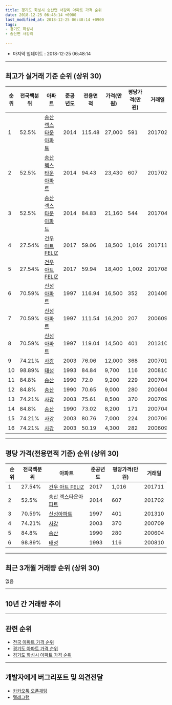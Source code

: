 ```yaml
---
title: 경기도 화성시 송산면 사강리 아파트 가격 순위
date: 2018-12-25 06:48:14 +0900
last_modified_at: 2018-12-25 06:48:14 +0900
tags:
- 경기도 화성시
- 송산면 사강리

---
```


* 마지막 업데이트 : 2018-12-25 06:48:14

---

## 최고가 실거래 기준 순위 (상위 30)


|순위|전국백분위|아파트|준공년도|전용면적|가격(만원)|평당가격(만원)|거래일|
|---|---|---|---|---|---|---|---|
|1|52.5%|[송산 렉스타운아파트](https://search.naver.com/search.naver?query=%EA%B2%BD%EA%B8%B0%EB%8F%84+%ED%99%94%EC%84%B1%EC%8B%9C+%EC%86%A1%EC%82%B0%EB%A9%B4+%EC%82%AC%EA%B0%95%EB%A6%AC+%EC%86%A1%EC%82%B0+%EB%A0%89%EC%8A%A4%ED%83%80%EC%9A%B4%EC%95%84%ED%8C%8C%ED%8A%B8)|2014|115.48|27,000|591|201702|
|2|52.5%|[송산 렉스타운아파트](https://search.naver.com/search.naver?query=%EA%B2%BD%EA%B8%B0%EB%8F%84+%ED%99%94%EC%84%B1%EC%8B%9C+%EC%86%A1%EC%82%B0%EB%A9%B4+%EC%82%AC%EA%B0%95%EB%A6%AC+%EC%86%A1%EC%82%B0+%EB%A0%89%EC%8A%A4%ED%83%80%EC%9A%B4%EC%95%84%ED%8C%8C%ED%8A%B8)|2014|94.43|23,430|607|201702|
|3|52.5%|[송산 렉스타운아파트](https://search.naver.com/search.naver?query=%EA%B2%BD%EA%B8%B0%EB%8F%84+%ED%99%94%EC%84%B1%EC%8B%9C+%EC%86%A1%EC%82%B0%EB%A9%B4+%EC%82%AC%EA%B0%95%EB%A6%AC+%EC%86%A1%EC%82%B0+%EB%A0%89%EC%8A%A4%ED%83%80%EC%9A%B4%EC%95%84%ED%8C%8C%ED%8A%B8)|2014|84.83|21,160|544|201704|
|4|27.54%|[건우 아트 FELIZ](https://search.naver.com/search.naver?query=%EA%B2%BD%EA%B8%B0%EB%8F%84+%ED%99%94%EC%84%B1%EC%8B%9C+%EC%86%A1%EC%82%B0%EB%A9%B4+%EC%82%AC%EA%B0%95%EB%A6%AC+%EA%B1%B4%EC%9A%B0+%EC%95%84%ED%8A%B8+FELIZ)|2017|59.06|18,500|1,016|201711|
|5|27.54%|[건우 아트 FELIZ](https://search.naver.com/search.naver?query=%EA%B2%BD%EA%B8%B0%EB%8F%84+%ED%99%94%EC%84%B1%EC%8B%9C+%EC%86%A1%EC%82%B0%EB%A9%B4+%EC%82%AC%EA%B0%95%EB%A6%AC+%EA%B1%B4%EC%9A%B0+%EC%95%84%ED%8A%B8+FELIZ)|2017|59.94|18,400|1,002|201708|
|6|70.59%|[신성아파트](https://search.naver.com/search.naver?query=%EA%B2%BD%EA%B8%B0%EB%8F%84+%ED%99%94%EC%84%B1%EC%8B%9C+%EC%86%A1%EC%82%B0%EB%A9%B4+%EC%82%AC%EA%B0%95%EB%A6%AC+%EC%8B%A0%EC%84%B1%EC%95%84%ED%8C%8C%ED%8A%B8)|1997|116.94|16,500|352|201406|
|7|70.59%|[신성아파트](https://search.naver.com/search.naver?query=%EA%B2%BD%EA%B8%B0%EB%8F%84+%ED%99%94%EC%84%B1%EC%8B%9C+%EC%86%A1%EC%82%B0%EB%A9%B4+%EC%82%AC%EA%B0%95%EB%A6%AC+%EC%8B%A0%EC%84%B1%EC%95%84%ED%8C%8C%ED%8A%B8)|1997|111.54|16,200|207|200609|
|8|70.59%|[신성아파트](https://search.naver.com/search.naver?query=%EA%B2%BD%EA%B8%B0%EB%8F%84+%ED%99%94%EC%84%B1%EC%8B%9C+%EC%86%A1%EC%82%B0%EB%A9%B4+%EC%82%AC%EA%B0%95%EB%A6%AC+%EC%8B%A0%EC%84%B1%EC%95%84%ED%8C%8C%ED%8A%B8)|1997|119.04|14,500|401|201310|
|9|74.21%|[사강](https://search.naver.com/search.naver?query=%EA%B2%BD%EA%B8%B0%EB%8F%84+%ED%99%94%EC%84%B1%EC%8B%9C+%EC%86%A1%EC%82%B0%EB%A9%B4+%EC%82%AC%EA%B0%95%EB%A6%AC+%EC%82%AC%EA%B0%95)|2003|76.06|12,000|368|200701|
|10|98.89%|[태성](https://search.naver.com/search.naver?query=%EA%B2%BD%EA%B8%B0%EB%8F%84+%ED%99%94%EC%84%B1%EC%8B%9C+%EC%86%A1%EC%82%B0%EB%A9%B4+%EC%82%AC%EA%B0%95%EB%A6%AC+%ED%83%9C%EC%84%B1)|1993|84.84|9,700|116|200810|
|11|84.8%|[송산](https://search.naver.com/search.naver?query=%EA%B2%BD%EA%B8%B0%EB%8F%84+%ED%99%94%EC%84%B1%EC%8B%9C+%EC%86%A1%EC%82%B0%EB%A9%B4+%EC%82%AC%EA%B0%95%EB%A6%AC+%EC%86%A1%EC%82%B0)|1990|72.0|9,200|229|200704|
|12|84.8%|[송산](https://search.naver.com/search.naver?query=%EA%B2%BD%EA%B8%B0%EB%8F%84+%ED%99%94%EC%84%B1%EC%8B%9C+%EC%86%A1%EC%82%B0%EB%A9%B4+%EC%82%AC%EA%B0%95%EB%A6%AC+%EC%86%A1%EC%82%B0)|1990|70.65|9,000|280|200604|
|13|74.21%|[사강](https://search.naver.com/search.naver?query=%EA%B2%BD%EA%B8%B0%EB%8F%84+%ED%99%94%EC%84%B1%EC%8B%9C+%EC%86%A1%EC%82%B0%EB%A9%B4+%EC%82%AC%EA%B0%95%EB%A6%AC+%EC%82%AC%EA%B0%95)|2003|75.61|8,500|370|200709|
|14|84.8%|[송산](https://search.naver.com/search.naver?query=%EA%B2%BD%EA%B8%B0%EB%8F%84+%ED%99%94%EC%84%B1%EC%8B%9C+%EC%86%A1%EC%82%B0%EB%A9%B4+%EC%82%AC%EA%B0%95%EB%A6%AC+%EC%86%A1%EC%82%B0)|1990|73.02|8,200|171|200704|
|15|74.21%|[사강](https://search.naver.com/search.naver?query=%EA%B2%BD%EA%B8%B0%EB%8F%84+%ED%99%94%EC%84%B1%EC%8B%9C+%EC%86%A1%EC%82%B0%EB%A9%B4+%EC%82%AC%EA%B0%95%EB%A6%AC+%EC%82%AC%EA%B0%95)|2003|80.76|7,000|224|200706|
|16|74.21%|[사강](https://search.naver.com/search.naver?query=%EA%B2%BD%EA%B8%B0%EB%8F%84+%ED%99%94%EC%84%B1%EC%8B%9C+%EC%86%A1%EC%82%B0%EB%A9%B4+%EC%82%AC%EA%B0%95%EB%A6%AC+%EC%82%AC%EA%B0%95)|2003|50.19|4,300|282|200609|


---

## 평당 가격(전용면적 기준) 순위 (상위 30)


|순위|전국백분위|아파트|준공년도|평당가격(만원)|거래일|
|---|---|---|---|---|---|
|1|27.54%|[건우 아트 FELIZ](https://search.naver.com/search.naver?query=%EA%B2%BD%EA%B8%B0%EB%8F%84+%ED%99%94%EC%84%B1%EC%8B%9C+%EC%86%A1%EC%82%B0%EB%A9%B4+%EC%82%AC%EA%B0%95%EB%A6%AC+%EA%B1%B4%EC%9A%B0+%EC%95%84%ED%8A%B8+FELIZ)|2017|1,016|201711|
|2|52.5%|[송산 렉스타운아파트](https://search.naver.com/search.naver?query=%EA%B2%BD%EA%B8%B0%EB%8F%84+%ED%99%94%EC%84%B1%EC%8B%9C+%EC%86%A1%EC%82%B0%EB%A9%B4+%EC%82%AC%EA%B0%95%EB%A6%AC+%EC%86%A1%EC%82%B0+%EB%A0%89%EC%8A%A4%ED%83%80%EC%9A%B4%EC%95%84%ED%8C%8C%ED%8A%B8)|2014|607|201702|
|3|70.59%|[신성아파트](https://search.naver.com/search.naver?query=%EA%B2%BD%EA%B8%B0%EB%8F%84+%ED%99%94%EC%84%B1%EC%8B%9C+%EC%86%A1%EC%82%B0%EB%A9%B4+%EC%82%AC%EA%B0%95%EB%A6%AC+%EC%8B%A0%EC%84%B1%EC%95%84%ED%8C%8C%ED%8A%B8)|1997|401|201310|
|4|74.21%|[사강](https://search.naver.com/search.naver?query=%EA%B2%BD%EA%B8%B0%EB%8F%84+%ED%99%94%EC%84%B1%EC%8B%9C+%EC%86%A1%EC%82%B0%EB%A9%B4+%EC%82%AC%EA%B0%95%EB%A6%AC+%EC%82%AC%EA%B0%95)|2003|370|200709|
|5|84.8%|[송산](https://search.naver.com/search.naver?query=%EA%B2%BD%EA%B8%B0%EB%8F%84+%ED%99%94%EC%84%B1%EC%8B%9C+%EC%86%A1%EC%82%B0%EB%A9%B4+%EC%82%AC%EA%B0%95%EB%A6%AC+%EC%86%A1%EC%82%B0)|1990|280|200604|
|6|98.89%|[태성](https://search.naver.com/search.naver?query=%EA%B2%BD%EA%B8%B0%EB%8F%84+%ED%99%94%EC%84%B1%EC%8B%9C+%EC%86%A1%EC%82%B0%EB%A9%B4+%EC%82%AC%EA%B0%95%EB%A6%AC+%ED%83%9C%EC%84%B1)|1993|116|200810|


---

## 최근 3개월 거래량 순위 (상위 30)

없음

---

## 10년 간 거래량 추이


<div style="width:100%;">
    <canvas id="deal_progress" height="250"></canvas>
</div>

<script>
new Chart(document.getElementById("deal_progress"), {
    type: 'line',
    data: {
        labels: ['200812','200901','200902','200903','200904','200905','200906','200907','200908','200909','200910','200911','200912','201001','201002','201003','201004','201005','201006','201007','201008','201009','201010','201011','201012','201101','201102','201103','201104','201105','201106','201107','201108','201109','201110','201111','201112','201201','201202','201203','201204','201205','201206','201207','201208','201209','201210','201211','201212','201301','201302','201303','201304','201305','201306','201307','201308','201309','201310','201311','201312','201401','201402','201403','201404','201405','201406','201407','201408','201409','201410','201411','201412','201501','201502','201503','201504','201505','201506','201507','201508','201509','201510','201511','201512','201601','201602','201603','201604','201605','201606','201607','201608','201609','201610','201611','201612','201701','201702','201703','201704','201705','201706','201707','201708','201709','201710','201711','201712','201801','201802','201803','201804','201805','201806','201807','201808','201809','201810','201811','201812'],
        datasets: [{
            label: '실거래 수',
            pointRadius: 1,
            data: [0, 0, 0, 0, 1, 0, 0, 2, 0, 0, 0, 1, 0, 0, 1, 0, 0, 1, 0, 0, 0, 0, 0, 1, 0, 0, 0, 0, 0, 0, 0, 0, 0, 0, 0, 0, 0, 0, 0, 0, 0, 0, 0, 0, 0, 1, 0, 2, 0, 0, 0, 0, 1, 0, 0, 0, 0, 0, 1, 0, 0, 0, 0, 0, 0, 0, 2, 0, 1, 0, 0, 0, 0, 0, 2, 1, 0, 0, 3, 1, 0, 0, 0, 0, 0, 1, 0, 0, 0, 2, 4, 1, 3, 0, 3, 1, 1, 0, 4, 2, 1, 0, 1, 3, 1, 1, 0, 3, 1, 0, 1, 0, 1, 0, 1, 1, 1, 0, 0, 0, 0],
            borderColor: "rgba(255, 201, 14, 1)",
            backgroundColor: "rgba(255, 201, 14, 0.5)",
            fill: true,
        }]
    },
    options: {
        responsive: true,
        title: {
            display: true,
            text: '10년간 거래량 추이'
        },
        tooltips: {
            mode: 'index',
            intersect: false,
        },
        hover: {
            mode: 'nearest',
            intersect: true
        },
        scales: {
            xAxes: [{
                display: true,
                scaleLabel: {
                    display: true,
                    labelString: '년/월'
                }
            }],
            yAxes: [{
                display: true,
                ticks: {
                    suggestedMin: 0,
                },
                scaleLabel: {
                    display: true,
                    labelString: '실거래 수'
                }
            }]
        }
    }
});

</script>


---

## 관련 순위

- [전국 아파트 가격 순위](https://inasie.github.io/apt-ranking/전국)
- [경기도 아파트 가격 순위](https://inasie.github.io/apt-ranking/경기도)
- [경기도 화성시 아파트 가격 순위](https://inasie.github.io/apt-ranking/경기도-화성시)


---

## 개발자에게 버그리포트 및 의견전달

- [카카오톡 오픈채팅](https://open.kakao.com/o/gLJUAP4)
- [텔레그램](https://t.me/inasie)

